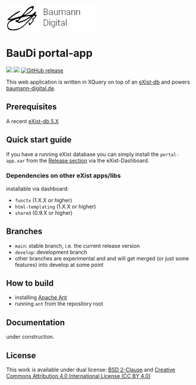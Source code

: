 [![BauDi Logo](https://raw.githubusercontent.com/Baumann-Digital/portal-app/develop/resources/img/logo_baudi.png)](https://baumann-digital.de/)

# BauDi portal-app

[![](https://img.shields.io/badge/license-BSD2-green.svg)](https://github.com/Baumann-Digital/portal-app/blob/develop/LICENSE)
[![](https://img.shields.io/badge/license-CC--BY--4.0-green.svg)](https://raw.githubusercontent.com/Baumann-Digital/portal-app/develop/LICENSE)
[![GitHub release](https://img.shields.io/github/release/Baumann-Digital/portal-app.svg)](https://github.com/Baumann-Digital/portal-app/releases)

This web application is written in XQuery on top of an [eXist-db](http://exist-db.org) and powers [baumann-digital.de](https://baumann-digital.de).


## Prerequisites

A recent [eXist-db 5.X](http://exist-db.org/) 

## Quick start guide

If you have a running eXist database you can simply install the `portal-app.xar` from the [Release section](https://github.com/Baumann-Digital/portal-app/releases) via the eXist-Dashboard.

### Dependencies on other eXist apps/libs

installable via dashboard:
* `functx` (1.X.X or higher)
* `html-templating` (1.X.X or higher)
* `shared` (0.9.X or higher)

## Branches

* `main`: stable branch, i.e. the current release version
* `develop`: development branch
* other branches are experimental and and will get merged (or just some features) into develop at some point

## How to build

* installing [Apache Ant](https://ant.apache.org)
* running `ant` from the repository root

## Documentation

under construction.


## License

This work is available under dual license: [BSD 2-Clause](http://opensource.org/licenses/BSD-2-Clause) and [Creative Commons Attribution 4.0 International License (CC BY 4.0)](https://creativecommons.org/licenses/by/4.0/)
